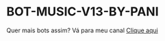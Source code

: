 # BOT-MUSIC-V13-BY-PANI

Quer mais bots assim? Vá para meu canal [Clique aqui](https://www.youtube.com/channel/UCgrpcIcJ2Bn6aCRChfEqXOw)

